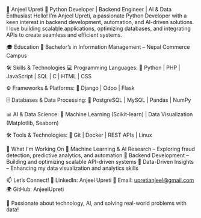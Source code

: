 🚀 Anjeel Upreti
🎯 Python Developer | Backend Engineer | AI & Data Enthusiast
Hello! I’m Anjeel Upreti, a passionate Python Developer with a keen interest in backend development, automation, and AI-driven solutions. I love building scalable applications, optimizing databases, and integrating APIs to create seamless and efficient systems.

🎓 Education
📍 Bachelor’s in Information Management – Nepal Commerce Campus

🛠️ Skills & Technologies
💻 Programming Languages:
🔹 Python | PHP | JavaScript | SQL | C | HTML | CSS

⚙️ Frameworks & Platforms:
🔹 Django | Odoo | Flask

🗄️ Databases & Data Processing:
🔹 PostgreSQL | MySQL | Pandas | NumPy

📊 AI & Data Science:
🔹 Machine Learning (Scikit-learn) | Data Visualization (Matplotlib, Seaborn)

🛠️ Tools & Technologies:
🔹 Git | Docker | REST APIs | Linux

🚀 What I'm Working On
🔹 Machine Learning & AI Research – Exploring fraud detection, predictive analytics, and automation
🔹 Backend Development – Building and optimizing scalable API-driven systems
🔹 Data-Driven Insights – Enhancing my data visualization and analytics skills

📫 Let’s Connect!
💼 LinkedIn: Anjeel Upreti
📧 Email: upretianjeel@gmail.com
🌍 GitHub: AnjeelUpreti

🚀 Passionate about technology, AI, and solving real-world problems with data!
